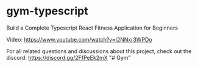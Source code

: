# gym-typescript

Build a Complete Typescript React Fitness Application for Beginners

Video: https://www.youtube.com/watch?v=I2NNxr3WPDo

For all related questions and discussions about this project, check out the discord:
https://discord.gg/2FfPeEk2mX
"# Gym"  
